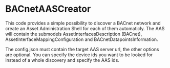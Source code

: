 # BACnetAASCreator

This code provides a simple possibility to discover a BACnet network and create an Asset Administration Shell for each of them automaticly. The AAS will contain the submodels AssetInterfacesDescription (BACnet), AssetInterfaceMappingConfiguration and BACnetDatapointsInformation.

The config.json must contain the target AAS server url, the other options are optional. You can specify the device ids you want to be looked for instead of a whole discovery and specify the AAS ids.
